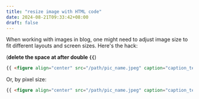 ```yaml
---
title: "resize image with HTML code"
date: 2024-08-21T09:33:42+08:00
draft: false
---
```


When working with images in blog, one might need to adjust image size to fit different layouts and screen sizes. Here's the hack:

(**delete the space at after double `{{`**)

```html
{{ <figure align="center" src="/path/pic_name.jpeg" caption="caption_text" width="50%">}}
```

Or, by pixel size:

```html
{{ <figure align="center" src="/path/pic_name.jpeg" caption="caption_text" width="300px">}}
```

